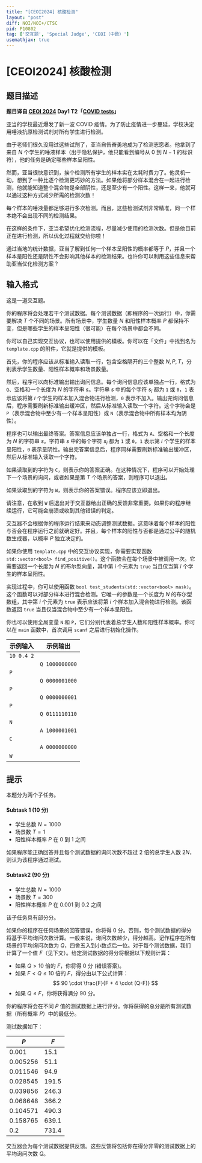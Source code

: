```yaml
---
title: "[CEOI2024] 核酸检测"
layout: "post"
diff: NOI/NOI+/CTSC
pid: P10802
tag: ['交互题', 'Special Judge', 'CEOI（中欧）']
usemathjax: true
---
```


# [CEOI2024] 核酸检测
## 题目描述

**题目译自 [CEOI 2024](https://ceoi2024.fi.muni.cz/) Day1 T2「[COVID tests](https://ceoi2024.fi.muni.cz/page/tasks/statements/covid.pdf)」**

亚当的学校最近爆发了新一波 COVID 疫情。为了防止疫情进一步蔓延，学校决定用唾液抗原检测试剂对所有学生进行检测。

由于老师们很久没用过这些试剂了，亚当自告奋勇地成为了检测志愿者。他拿到了来自 $N$ 个学生的唾液样本（出于隐私保护，他只能看到编号从 $0$ 到 $N-1$ 的标识符），他的任务是确定哪些样本呈阳性。

然而，亚当很快意识到，挨个检测所有学生的样本实在太耗时费力了。他灵机一动，想到了一种比逐个检测更巧妙的方法。如果他将部分样本混合在一起进行检测，他就能知道整个混合物是全部阴性，还是至少有一个阳性。这样一来，他就可以通过这种方式减少所需的检测次数！

每个样本的唾液量都足够进行多次检测。而且，这些检测试剂非常精准，同一个样本绝不会出现不同的检测结果。

在这样的条件下，亚当希望优化检测流程，尽量减少使用的检测次数。但是他目前正在进行检测，所以优化过程就交给你啦！

通过当地的统计数据，亚当了解到任何一个样本呈阳性的概率都等于 $P$，并且一个样本是阳性还是阴性不会影响其他样本的检测结果。也许你可以利用这些信息来帮助亚当优化检测方案？
## 输入格式

这是一道交互题。

你的程序将会处理若干个测试数据。每个测试数据（即程序的一次运行）中，你需要解决 $T$ 个不同的场景。所有场景中，学生数量 $N$ 和阳性样本概率 $P$ 都保持不变，但是哪些学生的样本呈阳性（很可能）在每个场景中都会不同。

你可以自己实现交互协议，也可以使用提供的模板。你可以在「文件」中找到名为 `template.cpp` 的附件，它就是提供的模板。

首先，你的程序应该从标准输入读取一行，包含空格隔开的三个整数 $N, P, T$，分别表示学生数量、阳性样本概率和场景数量。

然后，程序可以向标准输出输出询问信息。每个询问信息应该单独占一行，格式为 `Q`、空格和一个长度为 $N$ 的字符串 $s$。字符串 $s$ 中的每个字符 $s_i$ 都为 `1` 或 `0`，`1` 表示应该将第 $i$ 个学生的样本加入混合物进行检测，`0` 表示不加入。输出完询问信息后，程序需要刷新标准输出缓冲区，然后从标准输入读取一个字符。这个字符会是 `P`（表示混合物中至少有一个样本呈阳性）或 `N`（表示混合物中所有样本均为阴性）。

程序也可以输出最终答案。答案信息应该单独占一行，格式为 `A`、空格和一个长度为 $N$ 的字符串 $s$。字符串 $s$ 中的每个字符 $s_i$ 都为 `1` 或 `0`，`1` 表示第 $i$ 个学生的样本呈阳性，`0` 表示呈阴性。输出完答案信息后，程序同样需要刷新标准输出缓冲区，然后从标准输入读取一个字符。

如果读取到的字符为 `C`，则表示你的答案正确。在这种情况下，程序可以开始处理下一个场景的询问，或者如果是第 $T$ 个场景的答案，则程序可以退出。

如果读取到的字符为 `W`，则表示你的答案错误。程序应该立即退出。

请注意，在收到 `W` 后退出对于交互器给出正确的反馈非常重要。如果你的程序继续运行，它可能会崩溃或收到其他错误的判定。

交互器不会根据你的程序运行结果来动态调整测试数据。这意味着每个样本的阳性与否会在程序运行之前就确定好。并且，每个样本的阳性与否都是通过公平的随机数生成器，以概率 $P$ 独立决定的。

如果你使用 `template.cpp` 中的交互协议实现，你需要实现函数 `std::vector<bool> find_positive()`。这个函数会在每个场景中被调用一次。它需要返回一个长度为 $N$ 的布尔型向量，其中第 $i$ 个元素为 `true` 当且仅当第 $i$ 个学生的样本呈阳性。

实现过程中，你可以使用函数 `bool test_students(std::vector<bool> mask)`。这个函数可以对部分样本进行混合检测。它唯一的参数是一个长度为 $N$ 的布尔型数组，其中第 $i$ 个元素为 `true` 表示应该将第 $i$ 个样本加入混合物进行检测。该函数返回 `true` 当且仅当混合物中至少有一个样本呈阳性。

你也可以使用全局变量 `N` 和 `P`，它们分别代表着总学生人数和阳性样本概率。你可以在 `main` 函数中，首次调用 `scanf` 之后进行初始化操作。

| 示例输入 | 示例输出 |
|------------|----------------|
| `10 0.4 2` |                |
|            | `Q 1000000000` |
| `P`        |                |
|            | `Q 0000001000` |
| `P`        |                |
|            | `Q 0000000001` |
| `P`        |                |
|            | `Q 0111110110` |
| `N`        |                |
|            | `A 1000001001` |
| `C`        |                |
|            | `A 0000000000` |
| `W`        | &nbsp;         |

## 提示

本题分为两个子任务。

#### Subtask 1 (10 分)

- 学生总数 $N = 1000$
- 场景数 $T = 1$
- 阳性样本概率 $P$ 在 $0$ 到 $1$ 之间

如果程序能正确回答并且每个测试数据的询问次数不超过 $2$ 倍的总学生人数 $2N$，则认为该程序通过测试。

#### Subtask2 (90 分)

- 学生总数 $N = 1000$
- 场景数 $T = 300$
- 阳性样本概率 $P$ 在 $0.001$ 到 $0.2$ 之间

该子任务具有部分分。

如果你的程序在任何场景的回答错误，你将得 $0$ 分。否则，每个测试数据的得分将基于平均询问次数计算。一般来说，询问次数越少，得分越高。记作程序在所有场景的平均询问次数为 $Q$，四舍五入到小数点后一位。对于每个测试数据，我们计算了一个值 $F$（见下文）。给定测试数据的得分将根据以下规则计算：

- 如果 $Q > 10$ 倍的 $F$，你将得 $0$ 分 (错误答案)。
- 如果 $F < Q \leq 10$ 倍的 $F$，得分由以下公式计算：
  $$ 90 \cdot \frac{F}{F + 4 \cdot (Q-F)} $$
- 如果 $Q \leq F$，你将获得满分 $90$ 分。

你的程序将会在不同 $P$ 值的测试数据上进行评分。你将获得的总分是所有测试数据（所有概率 $P$）中的最低分。

测试数据如下：

| $P$ | $F$ |
|-------|-------|
| $0.001$ | $15.1$ |
| $0.005256$ | $51.1$ |
| $0.011546$ | $94.9$ |
| $0.028545$ | $191.5$ |
| $0.039856$ | $246.3$ |
| $0.068648$ | $366.2$ |
| $0.104571$ | $490.3$ |
| $0.158765$ | $639.1$ |
| $0.2$ | $731.4$ |

交互器会为每个测试数据提供反馈。这些反馈将包括你在得分非零的测试数据上的平均询问次数 $Q$。
